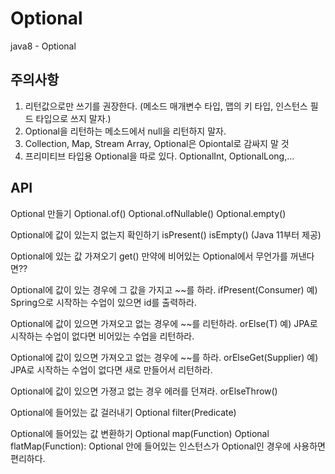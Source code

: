 # Optional
java8 - Optional

## 주의사항 ##
1. 리턴값으로만 쓰기를 권장한다. (메소드 매개변수 타입, 맵의 키 타입, 인스턴스 필드 타입으로 쓰지 말자.) 
2. Optional을 리턴하는 메소드에서 null을 리턴하지 말자.
3. Collection, Map, Stream Array, Optional은 Opiontal로 감싸지 말 것
4. 프리미티브 타입용 Optional을 따로 있다. OptionalInt, OptionalLong,...

## API ##
Optional 만들기
Optional.of()
Optional.ofNullable()
Optional.empty()

Optional에 값이 있는지 없는지 확인하기
isPresent()
isEmpty() (Java 11부터 제공)

Optional에 있는 값 가져오기
get()
만약에 비어있는 Optional에서 무언가를 꺼낸다면??

Optional에 값이 있는 경우에 그 값을 가지고 ~~를 하라.
ifPresent(Consumer)
예) Spring으로 시작하는 수업이 있으면 id를 출력하라.

Optional에 값이 있으면 가져오고 없는 경우에 ~~를 리턴하라.
orElse(T)
예) JPA로 시작하는 수업이 없다면 비어있는 수업을 리턴하라.

Optional에 값이 있으면 가져오고 없는 경우에 ~~를 하라.
orElseGet(Supplier)
예) JPA로 시작하는 수업이 없다면 새로 만들어서 리턴하라.

Optional에 값이 있으면 가졍고 없는 경우 에러를 던져라.
orElseThrow()

Optional에 들어있는 값 걸러내기
Optional filter(Predicate)

Optional에 들어있는 값 변환하기
Optional map(Function)
Optional flatMap(Function): Optional 안에 들어있는 인스턴스가 Optional인 경우에 사용하면 편리하다.
